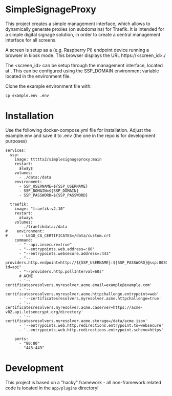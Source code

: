 # SimpleSignageProxy

This project creates a simple management interface, which allows to dynamically generate proxies (on subdomains) for Traefik. It is intended for a simple digital signage solution, in order to create a central management interface for all screens.

A screen is setup as a (e.g. Raspberry Pi) endpoint device running a browser in kiosk mode. This browser displays the URL https://<screen_id>.<domain>/

The <screen_id> can be setup through the management interface, located at <domain>. This <domain> can be configured using the SSP_DOMAIN environment variable located in the environment file.

Clone the example environment file with:
```
cp example.env .env
```

# Installation
Use the following docker-compose.yml file for installation. Adjust the example.env and save it to .env (the one in the repo is for development purposes)
```
services:
  ssp:
    image: tttttx2/simplesignageproxy:main
    restart:
      always
    volumes:
      - ./data:/data
    environment:
      - SSP_USERNAME=${SSP_USERNAME}
      - SSP_DOMAIN=${SSP_DOMAIN}
      - SSP_PASSWORD=${SSP_PASSWORD}

  traefik:
    image: "traefik:v2.10"
    restart:
      always
    volumes:
      - ./traefikdata:/data
#    environment:
#      - LEGO_CA_CERTIFICATES=/data/custom.crt
    command:
      - "--api.insecure=true"
      - "--entrypoints.web.address=:80"
      - "--entrypoints.websecure.address=:443"
      - "--providers.http.endpoint=http://${SSP_USERNAME}:${SSP_PASSWORD}@ssp:8080/plugins/traefik/api_provider?id=api"
      - "--providers.http.pollInterval=60s"
      # ACME
      - '--certificatesresolvers.myresolver.acme.email=example@example.com'
      - '--certificatesresolvers.myresolver.acme.httpchallenge.entrypoint=web'
      - '--certificatesresolvers.myresolver.acme.httpchallenge=true'
      - '--certificatesresolvers.myresolver.acme.caserver=https://acme-v02.api.letsencrypt.org/directory'
      - '--certificatesresolvers.myresolver.acme.storage=/data/acme.json'
      - '--entrypoints.web.http.redirections.entrypoint.to=websecure'
      - '--entrypoints.web.http.redirections.entrypoint.scheme=https'

    ports:
      - "80:80"
      - "443:443"

```

# Development
This project is based on a "hacky" framework - all non-framework related code is located in the `app/plugins` directory!
